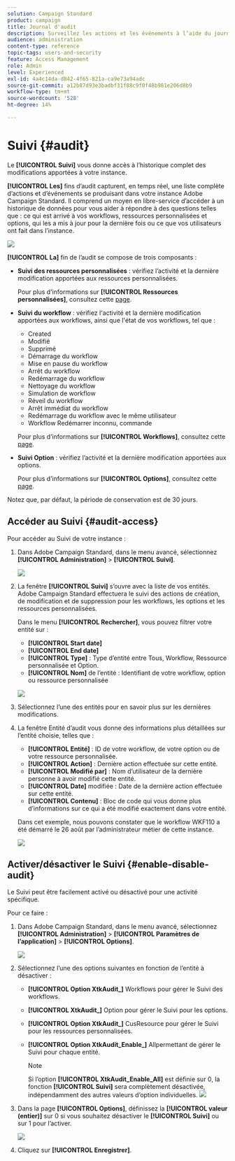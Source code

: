 ```yaml
---
solution: Campaign Standard
product: campaign
title: Journal d'audit
description: Surveillez les actions et les événements à l’aide du journal d’audit de Campaign
audience: administration
content-type: reference
topic-tags: users-and-security
feature: Access Management
role: Admin
level: Experienced
exl-id: 4a4c14da-d842-4f65-821a-ca9e73a94adc
source-git-commit: a12b87d93e3badbf31f88c9f0f48b981e206d8b9
workflow-type: tm+mt
source-wordcount: '528'
ht-degree: 14%

---
```


# Suivi {#audit}

Le **[!UICONTROL Suivi]** vous donne accès à l’historique complet des modifications apportées à votre instance.

**[!UICONTROL Les]** fins d’audit capturent, en temps réel, une liste complète d’actions et d’événements se produisant dans votre instance Adobe Campaign Standard. Il comprend un moyen en libre-service d’accéder à un historique de données pour vous aider à répondre à des questions telles que : ce qui est arrivé à vos workflows, ressources personnalisées et options, qui les a mis à jour pour la dernière fois ou ce que vos utilisateurs ont fait dans l’instance.

![](assets/audit-trail.png)

**[!UICONTROL La]** fin de l’audit se compose de trois composants :

* **Suivi des ressources personnalisées** : vérifiez l’activité et la dernière modification apportées aux ressources personnalisées.

   Pour plus d’informations sur **[!UICONTROL Ressources personnalisées]**, consultez cette [page](../../developing/using/key-steps-to-add-a-resource.md).

* **Suivi du workflow** : vérifiez l&#39;activité et la dernière modification apportées aux workflows, ainsi que l&#39;état de vos workflows, tel que :

   * Created
   * Modifié
   * Supprimé
   * Démarrage du workflow
   * Mise en pause du workflow
   * Arrêt du workflow
   * Redémarrage du workflow
   * Nettoyage du workflow
   * Simulation de workflow
   * Réveil du workflow
   * Arrêt immédiat du workflow
   * Redémarrage du workflow avec le même utilisateur
   * Workflow Redémarrer inconnu, commande

   Pour plus d’informations sur **[!UICONTROL Workflows]**, consultez cette [page](../../automating/using/get-started-workflows.md).

* **Suivi Option** : vérifiez l’activité et la dernière modification apportées aux options.

   Pour plus d’informations sur **[!UICONTROL Options]**, consultez cette [page](../../administration/using/about-campaign-standard-settings.md).

Notez que, par défaut, la période de conservation est de 30 jours.

## Accéder au Suivi {#audit-access}

Pour accéder au Suivi de votre instance :

1. Dans Adobe Campaign Standard, dans le menu avancé, sélectionnez **[!UICONTROL Administration]** > **[!UICONTROL Suivi]**.

   ![](assets/audit-trail.png)

1. La fenêtre **[!UICONTROL Suivi]** s’ouvre avec la liste de vos entités. Adobe Campaign Standard effectuera le suivi des actions de création, de modification et de suppression pour les workflows, les options et les ressources personnalisées.

   Dans le menu **[!UICONTROL Rechercher]**, vous pouvez filtrer votre entité sur :

   * **[!UICONTROL Start date]**
   * **[!UICONTROL End date]**
   * **[!UICONTROL Type]** : Type d’entité entre Tous, Workflow, Ressource personnalisée et Option.
   * **[!UICONTROL Nom]** de l’entité : Identifiant de votre workflow, option ou ressource personnalisée

   ![](assets/audit-trail_2.png)

1. Sélectionnez l’une des entités pour en savoir plus sur les dernières modifications.

1. La fenêtre Entité d’audit vous donne des informations plus détaillées sur l’entité choisie, telles que :

   * **[!UICONTROL Entité]** : ID de votre workflow, de votre option ou de votre ressource personnalisée.
   * **[!UICONTROL Action]** : Dernière action effectuée sur cette entité.
   * **[!UICONTROL Modifié par]** : Nom d’utilisateur de la dernière personne à avoir modifié cette entité.
   * **[!UICONTROL Date]** modifiée : Date de la dernière action effectuée sur cette entité.
   * **[!UICONTROL Contenu]** : Bloc de code qui vous donne plus d’informations sur ce qui a été modifié exactement dans votre entité.

   Dans cet exemple, nous pouvons constater que le workflow WKF110 a été démarré le 26 août par l’administrateur métier de cette instance.

   ![](assets/audit-trail_3.png)

## Activer/désactiver le Suivi {#enable-disable-audit}

Le Suivi peut être facilement activé ou désactivé pour une activité spécifique.

Pour ce faire :

1. Dans Adobe Campaign Standard, dans le menu avancé, sélectionnez **[!UICONTROL Administration]** > **[!UICONTROL Paramètres de l’application]** > **[!UICONTROL Options]**.

   ![](assets/audit-trail_4.png)

1. Sélectionnez l’une des options suivantes en fonction de l’entité à désactiver :

   * **[!UICONTROL Option XtkAudit_]** Workflows pour gérer le Suivi des workflows.
   * **[!UICONTROL XtkAudit_]** Option pour gérer le Suivi pour les options.
   * **[!UICONTROL Option XtkAudit_]** CusResource pour gérer le Suivi pour les ressources personnalisées.
   * **[!UICONTROL Option XtkAudit_Enable_]** Allpermettant de gérer le Suivi pour chaque entité.

      >[!NOTE]
      >
      >Si l’option **[!UICONTROL XtkAudit_Enable_All]** est définie sur 0, la fonction **[!UICONTROL Suivi]** sera complètement désactivée, indépendamment des autres valeurs d’option individuelles.
   ![](assets/audit-trail_5.png)

1. Dans la page **[!UICONTROL Options]**, définissez la **[!UICONTROL valeur (entier)]** sur 0 si vous souhaitez désactiver le **[!UICONTROL Suivi]** ou sur 1 pour l’activer.

   ![](assets/audit-trail_6.png)

1. Cliquez sur **[!UICONTROL Enregistrer]**.